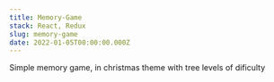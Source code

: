 ```yaml
---
title: Memory-Game
stack: React, Redux
slug: memory-game
date: 2022-01-05T00:00:00.000Z
---
```


Simple memory game, in christmas theme with tree levels of dificulty
